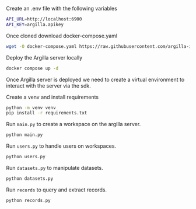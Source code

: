 Create an .env file with the following variables
```bash
API_URL=http://localhost:6900
API_KEY=argilla.apikey
```

Once cloned download docker-compose.yaml
```bash
wget -O docker-compose.yaml https://raw.githubusercontent.com/argilla-io/argilla/main/examples/deployments/docker/docker-compose.yaml
```

Deploy the Argilla server locally
```bash
docker compose up -d
```

Once Argilla server is deployed we need to create a virtual environment to interact with the server via the sdk.

Create a venv and install requirements
```bash
python -m venv venv
pip install -r requirements.txt
```

Run `main.py` to create a workspace on the argilla server.
```bash
python main.py
```

Run `users.py` to handle users on workspaces.
```bash
python users.py
```

Run `datasets.py` to manipulate datasets.
```bash
python datasets.py
```

Run `records` to query and extract records.
```bash
python records.py
```
